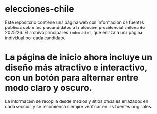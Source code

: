 # elecciones-chile
Este repositorio contiene una página web con información de fuentes públicas sobre los precandidatos a la elección presidencial chilena de 2025/26. El archivo principal es `index.html`, que enlaza a una página individual por cada candidato.

La página de inicio ahora incluye un diseño más atractivo e interactivo, con un botón para alternar entre modo claro y oscuro.
=======


La información se recopila desde medios y sitios oficiales enlazados en cada sección y se recomienda siempre verificar en las fuentes originales.
